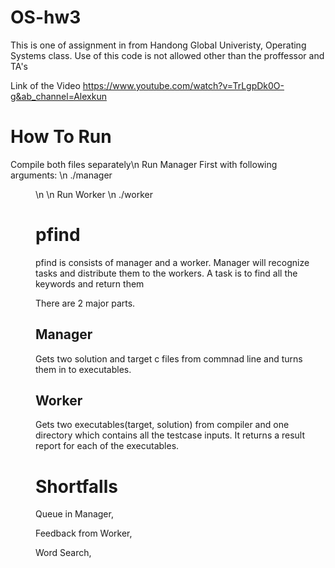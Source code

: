 # OS-hw3

This is one of assignment in from Handong Global Univeristy, Operating Systems class.
Use of this code is not allowed other than the proffessor and TA's

Link of the Video
https://www.youtube.com/watch?v=TrLgpDk0O-g&ab_channel=Alexkun

# How To Run
Compile both files separately\n
Run Manager First with following arguments: \n
./manager <Dir> <key1> <key> \n
\n
Run Worker \n
  ./worker

# pfind
pfind is consists of manager and a worker. Manager will recognize tasks and distribute them to the workers. A task is to find all the keywords and return them

There are 2 major parts.

## Manager
Gets two solution and target c files from commnad line and turns them in to executables.

## Worker
Gets two executables(target, solution) from compiler and one directory which contains all the testcase inputs.
It returns a result report for each of the executables.


# Shortfalls
Queue in Manager,

Feedback from Worker,

Word Search,
